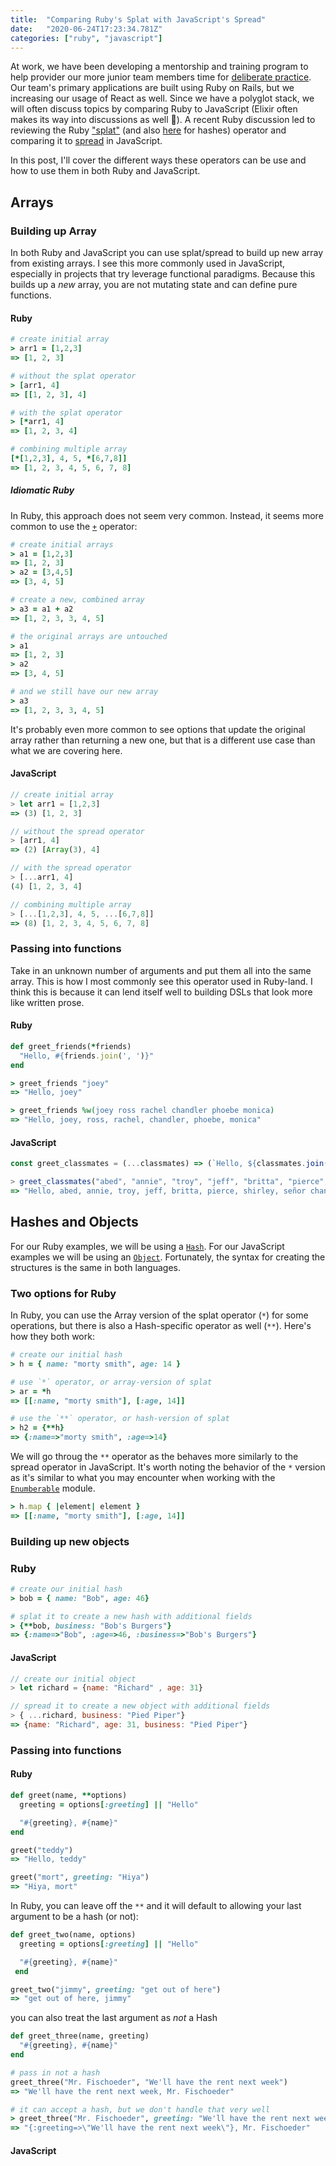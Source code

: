 ```yaml
---
title:  "Comparing Ruby's Splat with JavaScript's Spread"
date:   "2020-06-24T17:23:34.781Z"
categories: ["ruby", "javascript"]
---
```


At work, we have been developing a mentorship and training program to help provider our more junior team members time for [deliberate practice](https://www.calnewport.com/blog/2010/01/06/the-grandmaster-in-the-corner-office-what-the-study-of-chess-experts-teaches-us-about-building-a-remarkable-life/). Our team's primary applications are built using Ruby on Rails, but we increasing our usage of React as well. Since we have a polyglot stack, we will often discuss topics by comparing Ruby to JavaScript (Elixir often makes its way into discussions as well 💜). A recent Ruby discussion led to reviewing the Ruby ["splat"](https://docs.ruby-lang.org/en/2.0.0/syntax/calling_methods_rdoc.html#label-Array+to+Arguments+Conversion) (and also [here](https://docs.ruby-lang.org/en/2.0.0/syntax/calling_methods_rdoc.html#label-Hash+to+Keyword+Arguments+Conversion) for hashes) operator and comparing it to [spread](https://developer.mozilla.org/en-US/docs/Web/JavaScript/Reference/Operators/Spread_syntax) in JavaScript.

In this post, I'll cover the different ways these operators can be use and how to use them in both Ruby and JavaScript.

## Arrays

### Building up Array

In both Ruby and JavaScript you can use splat/spread to build up new array from existing arrays. I see this more commonly used in JavaScript, especially in projects that try leverage functional paradigms. Because this builds up a _new_ array, you are not mutating state and can define pure functions.

#### Ruby

```ruby
# create initial array
> arr1 = [1,2,3]
=> [1, 2, 3]

# without the splat operator
> [arr1, 4]
=> [[1, 2, 3], 4]

# with the splat operator
> [*arr1, 4]
=> [1, 2, 3, 4]

# combining multiple array
[*[1,2,3], 4, 5, *[6,7,8]]
=> [1, 2, 3, 4, 5, 6, 7, 8]
```

##### Idiomatic Ruby

In Ruby, this approach does not seem very common. Instead, it seems more common to use the [`+`](https://ruby-doc.org/core-2.7.0/Array.html#method-i-2B) operator:

```ruby
# create initial arrays
> a1 = [1,2,3]
=> [1, 2, 3]
> a2 = [3,4,5]
=> [3, 4, 5]

# create a new, combined array
> a3 = a1 + a2
=> [1, 2, 3, 3, 4, 5]

# the original arrays are untouched
> a1
=> [1, 2, 3]
> a2
=> [3, 4, 5]

# and we still have our new array
> a3
=> [1, 2, 3, 3, 4, 5]
```

It's probably even more common to see options that update the original array rather than returning a new one, but that is a different use case than what we are covering here.

#### JavaScript

```javascript
// create initial array
> let arr1 = [1,2,3]
=> (3) [1, 2, 3]

// without the spread operator
> [arr1, 4]
=> (2) [Array(3), 4]

// with the spread operator
> [...arr1, 4]
(4) [1, 2, 3, 4]

// combining multiple array
> [...[1,2,3], 4, 5, ...[6,7,8]]
=> (8) [1, 2, 3, 4, 5, 6, 7, 8]
```

### Passing into functions

Take in an unknown number of arguments and put them all into the same array. This is how I most commonly see this operator used in Ruby-land. I think this is because it can lend itself well to building DSLs that look more like written prose.

#### Ruby

```ruby
def greet_friends(*friends)
  "Hello, #{friends.join(', ')}"
end

> greet_friends "joey"
=> "Hello, joey"

> greet_friends %w(joey ross rachel chandler phoebe monica)
=> "Hello, joey, ross, rachel, chandler, phoebe, monica"
```

#### JavaScript

```javascript
const greet_classmates = (...classmates) => (`Hello, ${classmates.join(", ")}` )

> greet_classmates("abed", "annie", "troy", "jeff", "britta", "pierce", "shirley", "señor chang")
=> "Hello, abed, annie, troy, jeff, britta, pierce, shirley, señor chang"
```

## Hashes and Objects

For our Ruby examples, we will be using a [`Hash`](https://ruby-doc.org/core-2.7.1/Hash.html). For our JavaScript examples we will be using an [`Object`](https://developer.mozilla.org/en-US/docs/Web/JavaScript/Reference/Global_Objects/Object). Fortunately, the syntax for creating the structures is the same in both languages.

### Two options for Ruby

In Ruby, you can use the Array version of the splat operator (`*`) for some operations, but there is also a Hash-specific operator as well (`**`). Here's how they both work:

```ruby
# create our initial hash
> h = { name: "morty smith", age: 14 }

# use `*` operator, or array-version of splat
> ar = *h
=> [[:name, "morty smith"], [:age, 14]]

# use the `**` operator, or hash-version of splat
> h2 = {**h}
=> {:name=>"morty smith", :age=>14}
```

We will go throug the `**` operator as the behaves more similarly to the spread operator in JavaScript. It's worth noting the behavior of the `*` version as it's similar to what you may encounter when working with the [`Enumberable`](https://ruby-doc.org/core-2.7.1/Enumerable.html) module.

```ruby
> h.map { |element| element }
=> [[:name, "morty smith"], [:age, 14]]
```

### Building up new objects

### Ruby

```ruby
# create our initial hash
> bob = { name: "Bob", age: 46}

# splat it to create a new hash with additional fields
> {**bob, business: "Bob's Burgers"}
=> {:name=>"Bob", :age=>46, :business=>"Bob's Burgers"}
```

#### JavaScript

```JavaScript
// create our initial object
> let richard = {name: "Richard" , age: 31}

// spread it to create a new object with additional fields
> { ...richard, business: "Pied Piper"}
=> {name: "Richard", age: 31, business: "Pied Piper"}
```

### Passing into functions

#### Ruby

```ruby
def greet(name, **options)
  greeting = options[:greeting] || "Hello"

  "#{greeting}, #{name}"
end

greet("teddy")
=> "Hello, teddy"

greet("mort", greeting: "Hiya")
=> "Hiya, mort"
```

In Ruby, you can leave off the `**` and it will default to allowing your last argument to be a hash (or not):

```ruby
def greet_two(name, options)
  greeting = options[:greeting] || "Hello"

  "#{greeting}, #{name}"
 end

greet_two("jimmy", greeting: "get out of here")
=> "get out of here, jimmy" 
```

you can also treat the last argument as _not_ a Hash

```ruby
def greet_three(name, greeting)
  "#{greeting}, #{name}"
end

# pass in not a hash
greet_three("Mr. Fischoeder", "We'll have the rent next week")
=> "We'll have the rent next week, Mr. Fischoeder"

# it can accept a hash, but we don't handle that very well
> greet_three("Mr. Fischoeder", greeting: "We'll have the rent next week")
=> "{:greeting=>\"We'll have the rent next week\"}, Mr. Fischoeder"
```

#### JavaScript

```javascript
```
